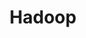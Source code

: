 ---
layout: default
title: Hadoop
parent: Big Data
nav_order: 1
has_children: true
permalink: /docs/big-data/hadoop
---